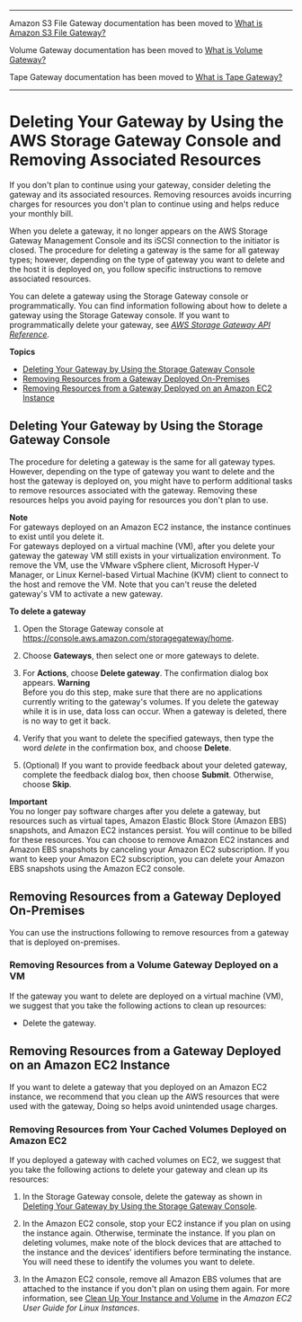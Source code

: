 --------

Amazon S3 File Gateway documentation has been moved to [What is Amazon S3 File Gateway?](https://docs.aws.amazon.com/filegateway/latest/files3/WhatIsStorageGateway.html)

Volume Gateway documentation has been moved to [What is Volume Gateway?](https://docs.aws.amazon.com/storagegateway/latest/vgw/WhatIsStorageGateway.html)

Tape Gateway documentation has been moved to [What is Tape Gateway?](https://docs.aws.amazon.com/storagegateway/latest/tgw/WhatIsStorageGateway.html)

--------

# Deleting Your Gateway by Using the AWS Storage Gateway Console and Removing Associated Resources<a name="deleting-gateway-common"></a>

If you don't plan to continue using your gateway, consider deleting the gateway and its associated resources\. Removing resources avoids incurring charges for resources you don't plan to continue using and helps reduce your monthly bill\. 

When you delete a gateway, it no longer appears on the AWS Storage Gateway Management Console and its iSCSI connection to the initiator is closed\. The procedure for deleting a gateway is the same for all gateway types; however, depending on the type of gateway you want to delete and the host it is deployed on, you follow specific instructions to remove associated resources\. 

You can delete a gateway using the Storage Gateway console or programmatically\. You can find information following about how to delete a gateway using the Storage Gateway console\. If you want to programmatically delete your gateway, see *[AWS Storage Gateway API Reference](https://docs.aws.amazon.com/storagegateway/latest/APIReference/)\.* 

**Topics**
+ [Deleting Your Gateway by Using the Storage Gateway Console](#delete-gateway-procedure)
+ [Removing Resources from a Gateway Deployed On\-Premises](#remove-resources-onpremise)
+ [Removing Resources from a Gateway Deployed on an Amazon EC2 Instance](#EC2GatewayCleanup)

## Deleting Your Gateway by Using the Storage Gateway Console<a name="delete-gateway-procedure"></a>

The procedure for deleting a gateway is the same for all gateway types\. However, depending on the type of gateway you want to delete and the host the gateway is deployed on, you might have to perform additional tasks to remove resources associated with the gateway\. Removing these resources helps you avoid paying for resources you don't plan to use\. 

**Note**  
For gateways deployed on an Amazon EC2 instance, the instance continues to exist until you delete it\.  
For gateways deployed on a virtual machine \(VM\), after you delete your gateway the gateway VM still exists in your virtualization environment\. To remove the VM, use the VMware vSphere client, Microsoft Hyper\-V Manager, or Linux Kernel\-based Virtual Machine \(KVM\) client to connect to the host and remove the VM\. Note that you can't reuse the deleted gateway's VM to activate a new gateway\.

**To delete a gateway**

1. Open the Storage Gateway console at [https://console\.aws\.amazon\.com/storagegateway/home](https://console.aws.amazon.com/storagegateway/)\.

1. Choose **Gateways**, then select one or more gateways to delete\.

1. For **Actions**, choose **Delete gateway**\. The confirmation dialog box appears\.
**Warning**  
Before you do this step, make sure that there are no applications currently writing to the gateway's volumes\. If you delete the gateway while it is in use, data loss can occur\. When a gateway is deleted, there is no way to get it back\.

1. Verify that you want to delete the specified gateways, then type the word *delete* in the confirmation box, and choose **Delete**\.

1. \(Optional\) If you want to provide feedback about your deleted gateway, complete the feedback dialog box, then choose **Submit**\. Otherwise, choose **Skip**\.

**Important**  
You no longer pay software charges after you delete a gateway, but resources such as virtual tapes, Amazon Elastic Block Store \(Amazon EBS\) snapshots, and Amazon EC2 instances persist\. You will continue to be billed for these resources\. You can choose to remove Amazon EC2 instances and Amazon EBS snapshots by canceling your Amazon EC2 subscription\. If you want to keep your Amazon EC2 subscription, you can delete your Amazon EBS snapshots using the Amazon EC2 console\.

## Removing Resources from a Gateway Deployed On\-Premises<a name="remove-resources-onpremise"></a>

You can use the instructions following to remove resources from a gateway that is deployed on\-premises\.

### Removing Resources from a Volume Gateway Deployed on a VM<a name="MaintenanceDeleteGateway-common"></a>

If the gateway you want to delete are deployed on a virtual machine \(VM\), we suggest that you take the following actions to clean up resources: 
+ Delete the gateway\.

## Removing Resources from a Gateway Deployed on an Amazon EC2 Instance<a name="EC2GatewayCleanup"></a>

If you want to delete a gateway that you deployed on an Amazon EC2 instance, we recommend that you clean up the AWS resources that were used with the gateway, Doing so helps avoid unintended usage charges\.

### Removing Resources from Your Cached Volumes Deployed on Amazon EC2<a name="ec2-delete-cached"></a>

If you deployed a gateway with cached volumes on EC2, we suggest that you take the following actions to delete your gateway and clean up its resources:

1. In the Storage Gateway console, delete the gateway as shown in [Deleting Your Gateway by Using the Storage Gateway Console](#delete-gateway-procedure)\.

1. In the Amazon EC2 console, stop your EC2 instance if you plan on using the instance again\. Otherwise, terminate the instance\. If you plan on deleting volumes, make note of the block devices that are attached to the instance and the devices' identifiers before terminating the instance\. You will need these to identify the volumes you want to delete\. 

1. In the Amazon EC2 console, remove all Amazon EBS volumes that are attached to the instance if you don't plan on using them again\. For more information, see [Clean Up Your Instance and Volume](https://docs.aws.amazon.com/AWSEC2/latest/UserGuide/ec2-clean-up-your-instance.html) in the *Amazon EC2 User Guide for Linux Instances*\.